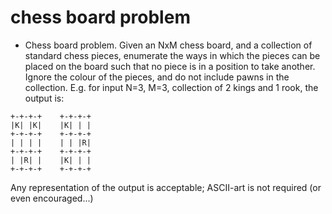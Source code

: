 chess board problem
===================

- Chess board problem.  Given an NxM chess board, and a collection of standard chess pieces, enumerate the ways in which the pieces can be placed on the board such that no piece is in a position to take another.  Ignore the colour of the pieces, and do not include pawns in the collection.  E.g. for input N=3, M=3, collection of 2 kings and 1 rook, the output is:

```
+-+-+-+    +-+-+-+
|K| |K|    |K| | |
+-+-+-+    +-+-+-+
| | | |    | | |R|
+-+-+-+    +-+-+-+
| |R| |    |K| | |
+-+-+-+    +-+-+-+
```

Any representation of the output is acceptable; ASCII-art is not required (or even encouraged...)




